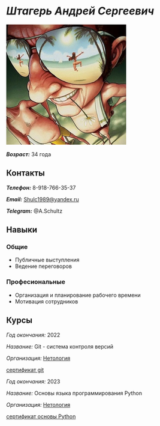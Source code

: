 # ***Штагерь Андрей Сергеевич***

![](/image/avatar.png)

***Возраст:*** 34 года

## Контакты

***Телефон:*** 8-918-766-35-37

***Email:*** Shulc1989@yandex.ru

***Telegram:*** @A.Schultz

## Навыки

### Общие

* Публичные выступления
* Ведение переговоров

### Професиональные

* Организация и планирование рабочего времени
* Мотивация сотрудников 

## Курсы

*Год окончания:* 2022

*Название:* Git - система контроля версий

*Организация:* [Нетология](https://netology.ru/)

[сертификат git](cer/git.png)

*Год окончания:* 2023

*Название:* Основы языка программирования Python

*Организация:* [Нетология](https://netology.ru/)

[сертификат основы Python](cer/основы_python.png)





